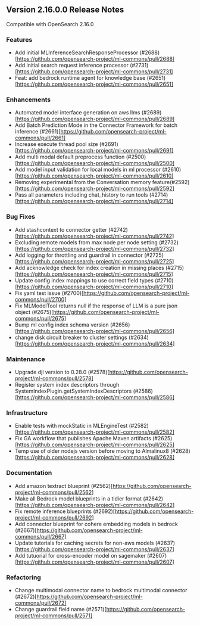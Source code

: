 ## Version 2.16.0.0 Release Notes

Compatible with OpenSearch 2.16.0

### Features
* Add initial MLInferenceSearchResponseProcessor (#2688)[https://github.com/opensearch-project/ml-commons/pull/2688]
* Add initial search request inference processor (#2731)[https://github.com/opensearch-project/ml-commons/pull/2731]
* Feat: add bedrock runtime agent for knowledge base (#2651)[https://github.com/opensearch-project/ml-commons/pull/2651]

### Enhancements
* Automated model interface generation on aws llms (#2689)[https://github.com/opensearch-project/ml-commons/pull/2689]
* Add Batch Prediction Mode in the Connector Framework for batch inference (#2661)[https://github.com/opensearch-project/ml-commons/pull/2661]
* Increase execute thread pool size (#2691)[https://github.com/opensearch-project/ml-commons/pull/2691]
* Add multi modal default preprocess function (#2500)[https://github.com/opensearch-project/ml-commons/pull/2500]
* Add model input validation for local models in ml processor (#2610)[https://github.com/opensearch-project/ml-commons/pull/2610]
* Removing experimental from the Conversation memory feature(#2592)[https://github.com/opensearch-project/ml-commons/pull/2592]
* Pass all parameters including chat_history to run tools (#2714)[https://github.com/opensearch-project/ml-commons/pull/2714]

### Bug Fixes
* Add stashcontext to connector getter (#2742)[https://github.com/opensearch-project/ml-commons/pull/2742]
* Excluding remote models from max node per node setting (#2732)[https://github.com/opensearch-project/ml-commons/pull/2732]
* Add logging for throttling and guardrail in connector (#2725)[https://github.com/opensearch-project/ml-commons/pull/2725]
* Add acknowledge check for index creation in missing places (#2715)[https://github.com/opensearch-project/ml-commons/pull/2715]
* Update config index mappings to use correct field types (#2710)[https://github.com/opensearch-project/ml-commons/pull/2710]
* Fix yaml test issue (#2700)[https://github.com/opensearch-project/ml-commons/pull/2700]
* Fix MLModelTool returns null if the response of LLM is a pure json object (#2675)[https://github.com/opensearch-project/ml-commons/pull/2675]
* Bump ml config index schema version (#2656)[https://github.com/opensearch-project/ml-commons/pull/2656]
* change disk circuit breaker to cluster settings (#2634)[https://github.com/opensearch-project/ml-commons/pull/2634]

### Maintenance
* Upgrade djl version to 0.28.0 (#2578)[https://github.com/opensearch-project/ml-commons/pull/2578]
* Register system index descriptors through SystemIndexPlugin.getSystemIndexDescriptors (#2586)[https://github.com/opensearch-project/ml-commons/pull/2586]

### Infrastructure
* Enable tests with mockStatic in MLEngineTest (#2582)[https://github.com/opensearch-project/ml-commons/pull/2582]
* Fix GA workflow that publishes Apache Maven artifacts (#2625)[https://github.com/opensearch-project/ml-commons/pull/2625]
* Temp use of older nodejs version before moving to Almalinux8 (#2628)[https://github.com/opensearch-project/ml-commons/pull/2628]

### Documentation
* Add amazon textract blueprint (#2562)[https://github.com/opensearch-project/ml-commons/pull/2562]
* Make all Bedrock model blueprints in a tidier format (#2642)[https://github.com/opensearch-project/ml-commons/pull/2642]
* Fix remote inference blueprints (#2692)[https://github.com/opensearch-project/ml-commons/pull/2692]
* Add connector blueprint for cohere embedding models in bedrock (#2667)[https://github.com/opensearch-project/ml-commons/pull/2667]
* Update tutorials for caching secrets for non-aws models (#2637)[https://github.com/opensearch-project/ml-commons/pull/2637]
* Add tutuorial for cross-encoder model on sagemaker (#2607)[https://github.com/opensearch-project/ml-commons/pull/2607]

### Refactoring
* Change multimodal connector name to bedrock multimodal connector (#2672)[https://github.com/opensearch-project/ml-commons/pull/2672]
* Change guardrail field name (#2571)[https://github.com/opensearch-project/ml-commons/pull/2571]
